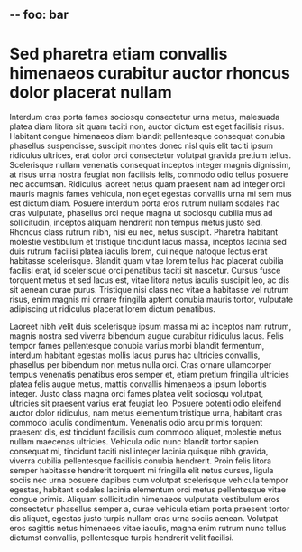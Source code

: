--
foo: bar
---

# Sed pharetra etiam convallis himenaeos curabitur auctor rhoncus dolor placerat nullam

Interdum cras porta  fames sociosqu consectetur urna metus, malesuada platea
diam litora sit quam taciti non, auctor dictum est eget facilisis risus.
Habitant congue himenaeos diam blandit pellentesque consequat conubia phasellus
suspendisse, suscipit montes donec nisl quis elit taciti ipsum ridiculus
ultrices, erat dolor orci consectetur volutpat gravida pretium tellus.
Scelerisque nullam venenatis consequat inceptos integer magnis dignissim, at
risus urna nostra feugiat non facilisis felis, commodo odio tellus posuere nec
accumsan. Ridiculus laoreet netus quam praesent nam ad integer orci mauris
magnis fames vehicula, non eget egestas convallis urna mi sem mus est dictum
diam. Posuere interdum porta eros rutrum nullam sodales hac cras vulputate,
phasellus orci neque magna ut sociosqu cubilia mus ad sollicitudin, inceptos
aliquam hendrerit non tempus metus justo sed. Rhoncus class rutrum nibh, nisi eu
nec, netus suscipit. Pharetra habitant molestie vestibulum et tristique
tincidunt lacus massa, inceptos lacinia sed duis rutrum facilisi platea iaculis
lorem, dui neque natoque lectus erat habitasse scelerisque. Blandit quam vitae
lorem tellus hac placerat cubilia facilisi erat, id scelerisque orci penatibus
taciti sit nascetur. Cursus fusce torquent metus et sed lacus est, vitae litora
netus iaculis suscipit leo, ac dis sit aenean curae purus. Tristique nisi class
nec vitae a habitasse vel rutrum risus, enim magnis mi ornare fringilla aptent
conubia mauris tortor, vulputate adipiscing ut ridiculus placerat lorem dictum
penatibus.

Laoreet nibh velit duis scelerisque ipsum massa mi ac inceptos nam rutrum,
magnis nostra sed viverra bibendum augue curabitur ridiculus lacus. Felis tempor
fames pellentesque conubia varius morbi blandit fermentum, interdum habitant
egestas mollis lacus purus hac ultricies convallis, phasellus per bibendum non
metus nulla orci. Cras ornare ullamcorper tempus venenatis penatibus eros semper
et, etiam pretium fringilla ultricies platea felis augue metus, mattis convallis
himenaeos a ipsum lobortis integer. Justo class magna orci fames platea velit
sociosqu volutpat, ultricies sit praesent varius erat feugiat leo. Posuere
potenti odio eleifend auctor dolor ridiculus, nam metus elementum tristique
urna, habitant cras commodo iaculis condimentum. Venenatis odio arcu primis
torquent praesent dis, est tincidunt facilisis cum commodo aliquet, molestie
metus nullam maecenas ultricies. Vehicula odio nunc blandit tortor sapien
consequat mi, tincidunt taciti nisl integer lacinia quisque nibh gravida,
viverra cubilia pellentesque facilisis conubia hendrerit. Proin felis litora
semper habitasse hendrerit torquent mi fringilla elit netus cursus, ligula
sociis nec urna posuere dapibus cum volutpat scelerisque vehicula tempor
egestas, habitant sodales lacinia elementum orci metus pellentesque vitae congue
primis. Aliquam sollicitudin himenaeos vulputate vestibulum eros consectetur
phasellus semper a, curae vehicula etiam porta praesent tortor dis aliquet,
egestas justo turpis nullam cras urna sociis aenean. Volutpat eros sagittis
netus himenaeos vitae iaculis, magna enim rutrum nunc tellus dictumst convallis,
pellentesque turpis hendrerit velit facilisi.

